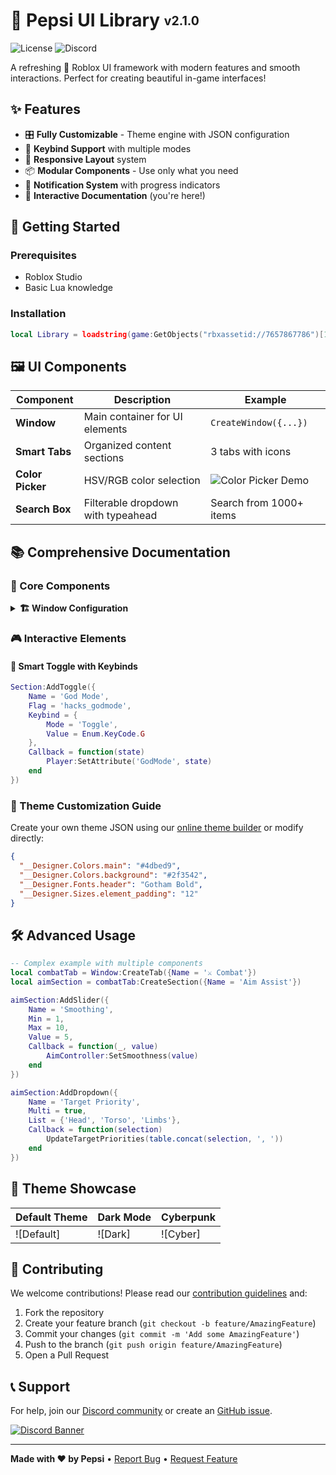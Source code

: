 # 🥤 Pepsi UI Library <sub><sup>v2.1.0</sup></sub>

![License](https://img.shields.io/badge/License-MIT-blue.svg)
![Discord](https://img.shields.io/discord/596154600495513620?label=Discord)

A refreshing 🧊 Roblox UI framework with modern features and smooth interactions. Perfect for creating beautiful in-game interfaces!

## ✨ Features

- 🎛️ **Fully Customizable** - Theme engine with JSON configuration
- 🔑 **Keybind Support** with multiple modes
- 📱 **Responsive Layout** system
- 📦 **Modular Components** - Use only what you need
- 🔔 **Notification System** with progress indicators
- 📝 **Interactive Documentation** (you're here!)

## 🚀 Getting Started

### Prerequisites
- Roblox Studio
- Basic Lua knowledge

### Installation
```lua
local Library = loadstring(game:GetObjects("rbxassetid://7657867786")[1].Source)("Pepsi's UI Library")
```

## 🖼️ UI Components

| Component      | Description                          | Example                      |
|----------------|--------------------------------------|------------------------------|
| **Window**     | Main container for UI elements       | `CreateWindow({...})`        |
| **Smart Tabs** | Organized content sections           | 3 tabs with icons            |
| **Color Picker** | HSV/RGB color selection             | ![Color Picker Demo]         |
| **Search Box** | Filterable dropdown with typeahead   | Search from 1000+ items      |

[Color Picker Demo]: https://via.placeholder.com/200x100.png?text=Color+Picker+Preview

## 📚 Comprehensive Documentation

### 🔧 Core Components

<details>
<summary><strong>🏗️ Window Configuration</strong></summary>

```lua
local Window = Library:CreateWindow({
    Name = 'Dashboard',
    Themeable = {
        Info = 'Customize me!',
        Credit = true -- Show library credits
    },
    DefaultTheme = [[
    {
        "__Designer.Colors.main": "#4dbed9",
        "__Designer.Colors.accent": "#ff4757"
    }
    ]]
})
```
</details>

### 🎮 Interactive Elements

#### 🔘 Smart Toggle with Keybinds
```lua
Section:AddToggle({
    Name = 'God Mode',
    Flag = 'hacks_godmode',
    Keybind = {
        Mode = 'Toggle',
        Value = Enum.KeyCode.G
    },
    Callback = function(state)
        Player:SetAttribute('GodMode', state)
    end
})
```

### 🎨 Theme Customization Guide
Create your own theme JSON using our [online theme builder](https://pepsi-theme-builder.com) or modify directly:

```json
{
  "__Designer.Colors.main": "#4dbed9",
  "__Designer.Colors.background": "#2f3542",
  "__Designer.Fonts.header": "Gotham Bold",
  "__Designer.Sizes.element_padding": "12"
}
```

## 🛠️ Advanced Usage

```lua
-- Complex example with multiple components
local combatTab = Window:CreateTab({Name = '⚔️ Combat'})
local aimSection = combatTab:CreateSection({Name = 'Aim Assist'})

aimSection:AddSlider({
    Name = 'Smoothing',
    Min = 1,
    Max = 10,
    Value = 5,
    Callback = function(_, value)
        AimController:SetSmoothness(value)
    end
})

aimSection:AddDropdown({
    Name = 'Target Priority',
    Multi = true,
    List = {'Head', 'Torso', 'Limbs'},
    Callback = function(selection)
        UpdateTargetPriorities(table.concat(selection, ', '))
    end
})
```

## 🌈 Theme Showcase

| Default Theme | Dark Mode | Cyberpunk |
|---------------|-----------|-----------|
| ![Default]    | ![Dark]   | ![Cyber]  |

## 🤝 Contributing

We welcome contributions! Please read our [contribution guidelines](CONTRIBUTING.md) and:
1. Fork the repository
2. Create your feature branch (`git checkout -b feature/AmazingFeature`)
3. Commit your changes (`git commit -m 'Add some AmazingFeature'`)
4. Push to the branch (`git push origin feature/AmazingFeature`)
5. Open a Pull Request

## 📞 Support

For help, join our [Discord community](https://discord.gg/VzYTJ7Y) or create an [GitHub issue](https://github.com/username/repo/issues).

[![Discord Banner](https://discordapp.com/api/guilds/1234567890/widget.png?style=banner2)](https://discord.gg/VzYTJ7Y)

---

**Made with ❤️ by Pepsi** • [Report Bug](https://github.com/username/repo/issues) • [Request Feature](https://github.com/username/repo/issues)
